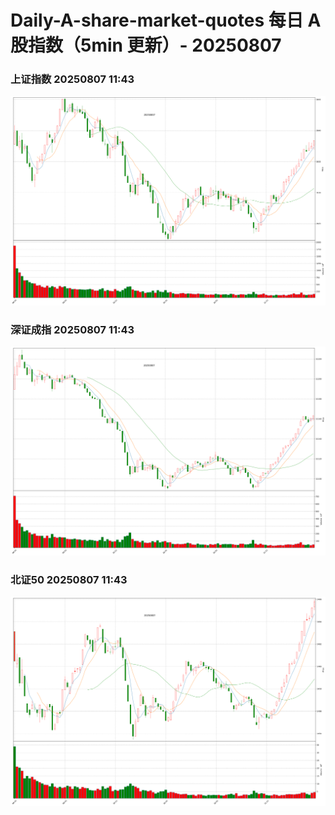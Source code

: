 
# Daily-A-share-market-quotes 每日 A 股指数（5min 更新）- 20250807

### 上证指数 20250807 11:43
![](./fig/2025/8/20250807-sh000001.png)

### 深证成指 20250807 11:43
![](./fig/2025/8/20250807-sz399001.png)

### 北证50 20250807 11:43
![](./fig/2025/8/20250807-bj899050.png)
